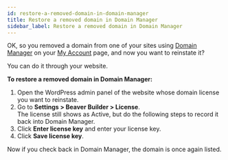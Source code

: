 ```yaml
---
id: restore-a-removed-domain-in-domain-manager
title: Restore a removed domain in Domain Manager
sidebar_label: Restore a removed domain in Domain Manager
---
```


OK, so you removed a domain from one of your sites using [Domain Manager](https://www.wpbeaverbuilder.com/domain-manager/) on your [My Account](https://www.wpbeaverbuilder.com/my-account/) page, and now you want to reinstate it?

You can do it through your website.

**To restore a removed domain in Domain Manager:**

  1. Open the WordPress admin panel of the website whose domain license you want to reinstate.
  2. Go to **Settings > Beaver Builder > License**.  
The license still shows as Active, but do the following steps to
record it back into Domain Manager.
  3. Click **Enter license key** and enter your license key.
  4. Click **Save license key**.

Now if you check back in Domain Manager, the domain is once again listed.

